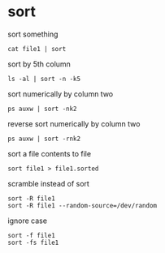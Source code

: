 # sort

sort something

    cat file1 | sort

sort by 5th column

    ls -al | sort -n -k5

sort numerically by column two

    ps auxw | sort -nk2

reverse sort numerically by column two

    ps auxw | sort -rnk2

sort a file contents to file

    sort file1 > file1.sorted

scramble instead of sort

    sort -R file1
    sort -R file1 --random-source=/dev/random

ignore case

    sort -f file1
    sort -fs file1
